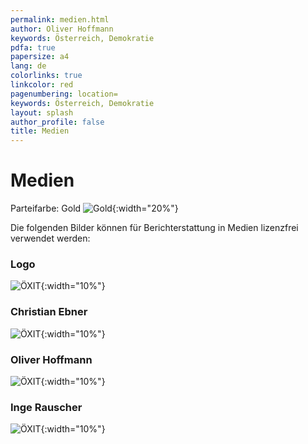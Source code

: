 ```yaml
---
permalink: medien.html
author: Oliver Hoffmann
keywords: Österreich, Demokratie
pdfa: true
papersize: a4
lang: de
colorlinks: true
linkcolor: red
pagenumbering: location=
keywords: Österreich, Demokratie
layout: splash
author_profile: false
title: Medien
---
```


# Medien

Parteifarbe: Gold ![Gold]({{site.url}}{{site.baseurl}}/assets/images/ffd700.svg){:width="20%"}

Die folgenden Bilder können für Berichterstattung in Medien lizenzfrei verwendet werden:

### Logo

![ÖXIT]({{site.url}}{{site.baseurl}}/assets/images/2024-02-15-ÖXIT-Logo-full-optimiert.svg){:width="10%"}

### Christian Ebner

![ÖXIT]({{site.url}}{{site.baseurl}}/assets/images/2024-02-03-Christian-Ebner.png){:width="10%"}

### Oliver Hoffmann

![ÖXIT]({{site.url}}{{site.baseurl}}/assets/images/2023-09-Oliver-HOFFMANN.png){:width="10%"}

### Inge Rauscher

![ÖXIT]({{site.url}}{{site.baseurl}}/assets/images/2024-02-Inge-RAUSCHER.png){:width="10%"}
